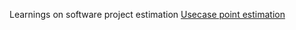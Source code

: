 Learnings on software project estimation
[Usecase point estimation](https://github.com/signalarun/estimation-learnings/tree/master/usecase-point-estimation)
